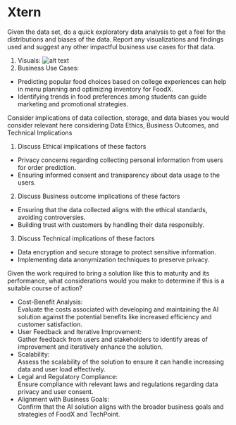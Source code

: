 # Xtern
Given the data set, do a quick exploratory data analysis to get a feel for the distributions and biases of the data.  Report any visualizations and findings used and suggest any other impactful business use cases for that data.

1. Visuals:
![alt text]([https://github.com/[username]/[reponame]/blob/[branch]/image.jpg?raw=true](https://github.com/Aaron0825/Xtern/blob/main/pics/%E5%9B%BE%E7%89%871.png))
2. Business Use Cases:
* Predicting popular food choices based on college experiences can help in menu planning and optimizing inventory for FoodX.
* Identifying trends in food preferences among students can guide marketing and promotional strategies.

Consider implications of data collection, storage, and data biases you would consider relevant here considering Data Ethics, Business Outcomes, and Technical Implications

1. Discuss Ethical implications of these factors
* Privacy concerns regarding collecting personal information from users for order prediction.
* Ensuring informed consent and transparency about data usage to the users.
2. Discuss Business outcome implications of these factors
* Ensuring that the data collected aligns with the ethical standards, avoiding controversies.
* Building trust with customers by handling their data responsibly.
3. Discuss Technical implications of these factors
* Data encryption and secure storage to protect sensitive information.
* Implementing data anonymization techniques to preserve privacy.

Given the work required to bring a solution like this to maturity and its performance, what considerations would you make to determine if this is a suitable course of action?

* Cost-Benefit Analysis: <br />
Evaluate the costs associated with developing and maintaining the AI solution against the potential benefits like increased efficiency and customer satisfaction.
* User Feedback and Iterative Improvement: <br />
Gather feedback from users and stakeholders to identify areas of improvement and iteratively enhance the solution.
* Scalability: <br />
Assess the scalability of the solution to ensure it can handle increasing data and user load effectively.
* Legal and Regulatory Compliance: <br />
Ensure compliance with relevant laws and regulations regarding data privacy and user consent.
* Alignment with Business Goals: <br />
Confirm that the AI solution aligns with the broader business goals and strategies of FoodX and TechPoint.

